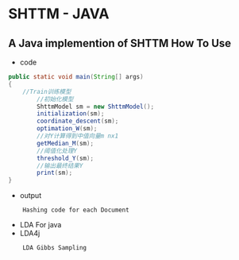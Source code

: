 SHTTM - JAVA
========

A Java implemention of SHTTM
How To Use
--

 - code
 
```java
public static void main(String[] args)
{
 	//Train训练模型
		//初始化模型
		ShttmModel sm = new ShttmModel();
		initialization(sm);
		coordinate_descent(sm);
		optimation_W(sm);
		//对Y计算得到中值向量m nx1
		getMedian_M(sm);
		//阈值化处理Y
		threshold_Y(sm);
		//输出最终结果Y
		print(sm);
}
```
 - output
```
    Hashing code for each Document
```
 - LDA For java
 - LDA4j
```
    LDA Gibbs Sampling
```
